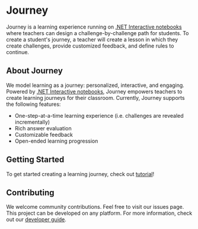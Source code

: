 # Journey
Journey is a learning experience running on [.NET Interactive notebooks](https://github.com/dotnet/interactive) where teachers can design a challenge-by-challenge path for students. To create a student's journey, a teacher will create a lesson in which they create challenges, provide customized feedback, and define rules to continue.

## About Journey
We model learning as a journey: personalized, interactive, and engaging. Powered by [.NET Interactive notebooks](https://github.com/dotnet/interactive), Journey empowers teachers to create learning journeys for their classroom.
Currently, Journey supports the following features:
- One-step-at-a-time learning experience (i.e. challenges are revealed incrementally)
- Rich answer evaluation
- Customizable feedback
- Open-ended learning progression

## Getting Started
To get started creating a learning journey, check out [tutorial](docs/tutorial.md)!

## Contributing

We welcome community contributions. Feel free to visit our issues page. This project can be developed on any platform. For more information, check out our [developer guide](docs/developer-guide.md).
